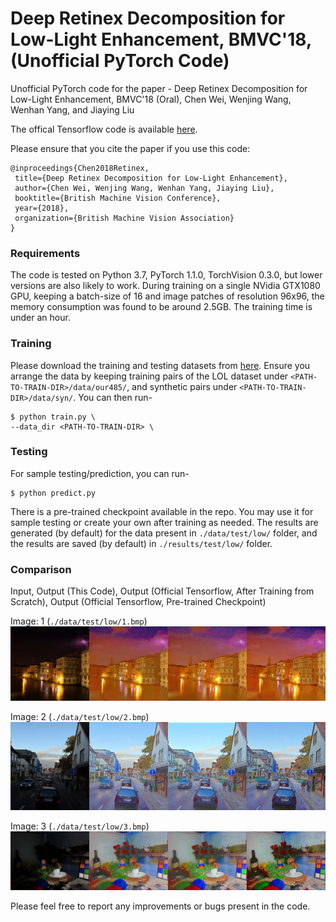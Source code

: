 # Deep Retinex Decomposition for Low-Light Enhancement, BMVC'18, (Unofficial PyTorch Code)
Unofficial PyTorch code for the paper - Deep Retinex Decomposition for Low-Light Enhancement, BMVC'18 (Oral), Chen Wei, Wenjing Wang, Wenhan Yang, and Jiaying Liu

The offical Tensorflow code is available [here](https://github.com/weichen582/RetinexNet). 

Please ensure that you cite the paper if you use this code:
```
@inproceedings{Chen2018Retinex,
 title={Deep Retinex Decomposition for Low-Light Enhancement},
 author={Chen Wei, Wenjing Wang, Wenhan Yang, Jiaying Liu},
 booktitle={British Machine Vision Conference},
 year={2018},
 organization={British Machine Vision Association}
}
```
### Requirements
The code is tested on Python 3.7, PyTorch 1.1.0, TorchVision 0.3.0, but lower versions are also likely to work. During training on a single NVidia GTX1080 GPU, keeping a batch-size of 16 and image patches of resolution 96x96, the memory consumption was found to be around 2.5GB. The training time is under an hour. 

### Training
Please download the training and testing datasets from [here](https://daooshee.github.io/BMVC2018website/). Ensure you arrange the data by keeping training pairs of the LOL dataset under `<PATH-TO-TRAIN-DIR>/data/our485/`, and synthetic pairs under `<PATH-TO-TRAIN-DIR>/data/syn/`. You can then run-
```
$ python train.py \
--data_dir <PATH-TO-TRAIN-DIR> \
```
### Testing
For sample testing/prediction, you can run-
```
$ python predict.py
```
There is a pre-trained checkpoint available in the repo. You may use it for sample testing or create your own after training as needed. The results are generated (by default) for the data present in `./data/test/low/` folder, and the results are saved (by default) in `./results/test/low/` folder. 

### Comparison
Input, Output (This Code), Output (Official Tensorflow, After Training from Scratch), Output (Official Tensorflow, Pre-trained Checkpoint)

Image: 1 (`./data/test/low/1.bmp`)
![1](images/1_merged.jpg)

Image: 2 (`./data/test/low/2.bmp`)
![2](images/2_merged.jpg)

Image: 3 (`./data/test/low/3.bmp`)
![3](images/3_merged.jpg)  

Please feel free to report any improvements or bugs present in the code.
